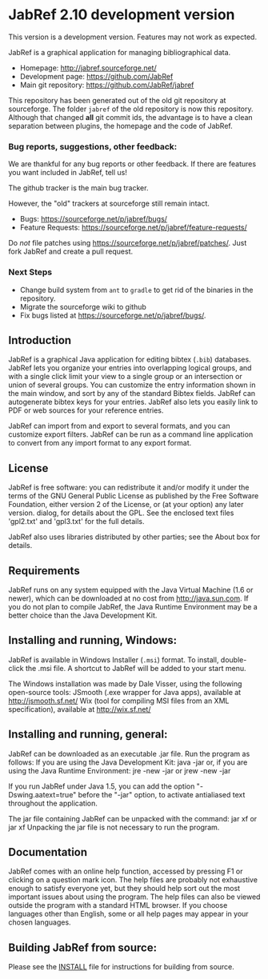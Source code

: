 # JabRef 2.10 development version

This version is a development version. Features may not work as expected.

JabRef is a graphical application for managing bibliographical data.

* Homepage: http://jabref.sourceforge.net/
* Development page: https://github.com/JabRef
* Main git repository: https://github.com/JabRef/jabref

This repository has been generated out of the old git repository at sourceforge.
The folder  `jabref` of the old repository is now this repository.
Although that changed **all** git commit ids, the advantage is to have a clean separation between plugins, the homepage and the code of JabRef.

### Bug reports, suggestions, other feedback:
We are thankful for any bug reports or other feedback. If there are
features you want included in JabRef, tell us!

The github tracker is the main bug tracker.

However, the "old" trackers at sourceforge still remain intact.

* Bugs: https://sourceforge.net/p/jabref/bugs/
* Feature Requests: https://sourceforge.net/p/jabref/feature-requests/

Do *not* file patches using https://sourceforge.net/p/jabref/patches/.
Just fork JabRef and create a pull request.

### Next Steps

* Change build system from `ant` to `gradle` to get rid of the binaries in the repository.
* Migrate the sourceforge wiki to github
* Fix bugs listed at https://sourceforge.net/p/jabref/bugs/.

## Introduction

JabRef is a graphical Java application for editing bibtex (`.bib`)
databases. JabRef lets you organize your entries into overlapping
logical groups, and with a single click limit your view to a single
group or an intersection or union of several groups. You can customize
the entry information shown in the main window, and sort by any of the
standard Bibtex fields. JabRef can autogenerate bibtex keys for your
entries. JabRef also lets you easily link to PDF or web sources for your
reference entries.

JabRef can import from and export to several formats, and you can
customize export filters. JabRef can be run as a command line application
to convert from any import format to any export format.


## License

JabRef is free software: you can redistribute it and/or modify it under the
terms of the GNU General Public License as published by the Free Software
Foundation, either version 2 of the License, or (at your option) any later
version.  dialog, for details about the GPL. See the enclosed text files
'gpl2.txt' and 'gpl3.txt' for the full details.

JabRef also uses libraries distributed by other parties; see the About
box for details.


## Requirements

JabRef runs on any system equipped with the Java Virtual Machine (1.6 or newer), which can be downloaded at no cost from http://java.sun.com.
If you do not plan to compile JabRef, the Java Runtime Environment may be a better choice than the Java Development Kit.


## Installing and running, Windows:

JabRef is available in Windows Installer (`.msi`) format. To install,
double-click the .msi file. A shortcut to JabRef will be added to your
start menu.

The Windows installation was made by Dale Visser, using the following open-source tools:
JSmooth (.exe wrapper for Java apps), available at http://jsmooth.sf.net/
Wix (tool for compiling MSI files from an XML specification), available at http://wix.sf.net/


## Installing and running, general:

JabRef can be downloaded as an executable .jar file. Run the
program as follows:
If you are using the Java Development Kit:
     java -jar <path to jar>
or, if you are using the Java Runtime Environment:
     jre -new -jar <path to jar> or
     jrew -new -jar <path to jar>

If you run JabRef under Java 1.5, you can add the option "-Dswing.aatext=true" before the
"-jar" option, to activate antialiased text throughout the application.


The jar file containing JabRef can be unpacked with the command:
    jar xf <path to jar>
or  jar xf <path to jar> <list of files to extract>
Unpacking the jar file is not necessary to run the program.


## Documentation
JabRef comes with an online help function, accessed by pressing F1 or
clicking on a question mark icon. The help files are probably not
exhaustive enough to satisfy everyone yet, but they should help sort
out the most important issues about using the program. The help files
can also be viewed outside the program with a standard HTML browser.
If you choose languages other than English, some or all help pages may
appear in your chosen languages.


## Building JabRef from source:
Please see the [INSTALL](INSTALL) file for instructions for building from source.
